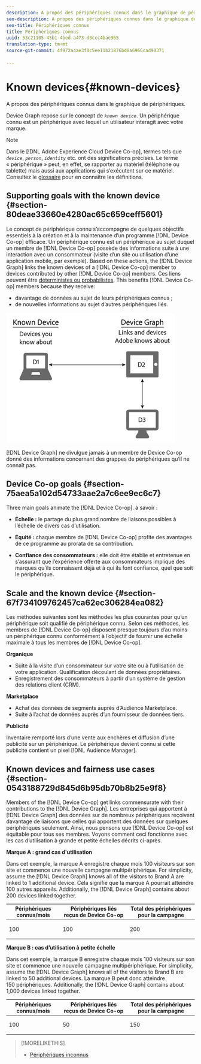```yaml
---
description: A propos des périphériques connus dans le graphique de périphériques.
seo-description: A propos des périphériques connus dans le graphique de périphériques.
seo-title: Périphériques connus
title: Périphériques connus
uuid: 53c21105-45b1-4bed-a473-d3ccc4bae965
translation-type: tm+mt
source-git-commit: 4f972a4ae3f0c5ee11b21876bd8a6966cad90371

---
```



# Known devices{#known-devices}

A propos des périphériques connus dans le graphique de périphériques.

Device Graph repose sur le concept de *`known device`*. Un périphérique connu est un périphérique avec lequel un utilisateur interagit avec votre marque.

>[!NOTE]
>
>Dans le [!DNL Adobe Experience Cloud Device Co-op], termes tels que *`device`*, *`person`*, *`identity`* etc. ont des significations précises. Le terme « périphérique » peut, en effet, se rapporter au matériel (téléphone ou tablette) mais aussi aux applications qui s’exécutent sur ce matériel. Consultez le [glossaire](../glossary.md#glossgroup-0f47d7fbd76c4759801f565f341a386c) pour en connaître les définitions.

## Supporting goals with the known device {#section-80deae33660e4280ac65c659ceff5601}

Le concept de périphérique connu s’accompagne de quelques objectifs essentiels à la création et à la maintenance d’un programme [!DNL Device Co-op] efficace. Un périphérique connu est un périphérique au sujet duquel un membre de [!DNL Device Co-op] possède des informations suite à une interaction avec un consommateur (visite d’un site ou utilisation d’une application mobile, par exemple). Based on these actions, the [!DNL Device Graph] links the known devices of a [!DNL Device Co-op] member to devices contributed by other [!DNL Device Co-op] members. Ces liens peuvent être [déterministes ou probabilistes](../processes/links.md#concept-58bb7ab25f904f5f98d645e35205c931). This benefits [!DNL Device Co-op] members because they receive:

* davantage de données au sujet de leurs périphériques connus ;
* de nouvelles informations au sujet d’autres périphériques liés.

![](assets/known-device.png)

[!DNL Device Graph] ne divulgue jamais à un membre de Device Co-op donné des informations concernant des grappes de périphériques qu’il ne connaît pas.

## Device Co-op goals {#section-75aea5a102d54733aae2a7c6ee9ec6c7}

Three main goals animate the [!DNL Device Co-op]. à savoir : 

* **Échelle :** le partage du plus grand nombre de liaisons possibles à l’échelle de divers cas d’utilisation.
* **Équité :** chaque membre de [!DNL Device Co-op] profite des avantages de ce programme au prorata de sa contribution.

* **Confiance des consommateurs :** elle doit être établie et entretenue en s’assurant que l’expérience offerte aux consommateurs implique des marques qu’ils connaissent déjà et à qui ils font confiance, quel que soit le périphérique.

## Scale and the known device {#section-67f734109762457ca62ec306284ea082}

Les méthodes suivantes sont les méthodes les plus courantes pour qu’un périphérique soit qualifié de périphérique connu. Selon ces méthodes, les membres de [!DNL Device Co-op] disposent presque toujours d’au moins un périphérique connu conformément à l’objectif de fournir une échelle maximale à tous les membres de [!DNL Device Co-op].

**Organique**

* Suite à la visite d’un consommateur sur votre site ou à l’utilisation de votre application. Qualification découlant de données propriétaires.
* Enregistrement des consommateurs à partir d’un système de gestion des relations client (CRM).

**Marketplace**

* Achat des données de segments auprès d’Audience Marketplace.
* Suite à l’achat de données auprès d’un fournisseur de données tiers.

**Publicité**

Inventaire remporté lors d’une vente aux enchères et diffusion d’une publicité sur un périphérique. Le périphérique devient connu si cette publicité contient un pixel [!DNL Audience Manager].

## Known devices and fairness use cases {#section-0543188729d845d6b95db70b8b25e9f8}

Members of the [!DNL Device Co-op] get links commensurate with their contributions to the [!DNL Device Graph]. Les entreprises qui apportent à [!DNL Device Graph] des données sur de nombreux périphériques reçoivent davantage de liaisons que celles qui apportent des données sur quelques périphériques seulement. Ainsi, nous pensons que [!DNL Device Co-op] est équitable pour tous ses membres. Voyons comment ceci fonctionne avec les cas d’utilisation à grande et petite échelles décrits ci-après.

**Marque A : grand cas d&#39;utilisation**

Dans cet exemple, la marque A enregistre chaque mois 100 visiteurs sur son site et commence une nouvelle campagne multipériphérique. For simplicity, assume the [!DNL Device Graph] knows all of the visitors to Brand A are linked to 1 additional device. Cela signifie que la marque A pourrait atteindre 100 autres appareils. Additionally, the [!DNL Device Graph] contains about 200 devices linked together.

<table id="table_78C38DC522F94BC38C1DB73740C058AC"> 
 <thead> 
  <tr> 
   <th colname="col1" class="entry"> Périphériques connus/mois </th> 
   <th colname="col2" class="entry"> Périphériques liés reçus de Device Co-op </th> 
   <th colname="col3" class="entry"> Total des périphériques pour la campagne </th> 
  </tr>
 </thead>
 <tbody> 
  <tr> 
   <td colname="col1"> <p>100 </p> </td> 
   <td colname="col2"> <p>100 </p> </td> 
   <td colname="col3"> <p>200 </p> </td> 
  </tr> 
 </tbody> 
</table>

**Marque B : cas d’utilisation à petite échelle**

Dans cet exemple, la marque B enregistre chaque mois 100 visiteurs sur son site et commence une nouvelle campagne multipériphérique. For simplicity, assume the [!DNL Device Graph] knows all of the visitors to Brand B are linked to 50 additional devices. La marque B peut donc atteindre 150 périphériques. Additionally, the [!DNL Device Graph] contains about 1,000 devices linked together.

<table id="table_A6C9CCF9C6564A89BA7060E075A8E73C"> 
 <thead> 
  <tr> 
   <th colname="col1" class="entry"> Périphériques connus/mois </th> 
   <th colname="col2" class="entry"> Périphériques liés reçus de Device Co-op </th> 
   <th colname="col3" class="entry"> Total des périphériques pour la campagne </th> 
  </tr>
 </thead>
 <tbody> 
  <tr> 
   <td colname="col1"> <p>100 </p> </td> 
   <td colname="col2"> <p>50 </p> </td> 
   <td colname="col3"> <p>150 </p> </td> 
  </tr> 
 </tbody> 
</table>

>[!MORELIKETHIS]
>
>* [Périphériques inconnus](../processes/unknown-device.md#concept-95090d341cdc4c22ba4319d79d8f6e40)

